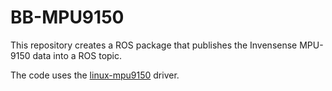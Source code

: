 BB-MPU9150
===========

This repository creates a ROS package that publishes the Invensense MPU-9150 data into a ROS topic.

The code uses the [linux-mpu9150](https://github.com/Pansenti/linux-mpu9150) driver.



